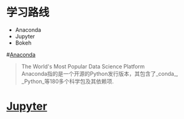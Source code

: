 # 学习路线
- Anaconda
- Jupyter
- Bokeh


#[Anaconda](https://www.anaconda.com/)
> The World's Most Popular Data Science Platform  
Anaconda指的是一个开源的Python发行版本，其包含了_conda_, _Python_等180多个科学包及其依赖项.



# [Jupyter](https://jupyter.org/)

